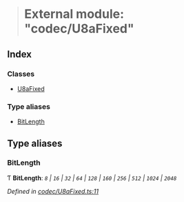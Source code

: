 > # External module: "codec/U8aFixed"

## Index

### Classes

* [U8aFixed](../classes/_codec_u8afixed_.u8afixed.md)

### Type aliases

* [BitLength](_codec_u8afixed_.md#bitlength)

## Type aliases

###  BitLength

Ƭ **BitLength**: *`8` | `16` | `32` | `64` | `128` | `160` | `256` | `512` | `1024` | `2048`*

*Defined in [codec/U8aFixed.ts:11](https://github.com/polkadot-js/api/blob/ab74db5/packages/types/src/codec/U8aFixed.ts#L11)*